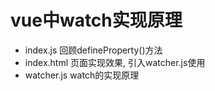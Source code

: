 # vue中watch实现原理
- index.js 回顾defineProperty()方法
- index.html 页面实现效果, 引入watcher.js使用
- watcher.js watch的实现原理